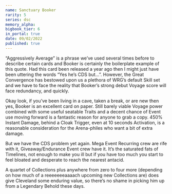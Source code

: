 ```yaml
---
name: Sanctuary Booker
rarity: 5
series: dsc
memory_alpha:
bigbook_tier: 6
in_portal: true
date: 09/02/2022
published: true
---
```


“Aggressively Average” is a phrase we’ve used several times before to describe certain cards and Booker is certainly the boilerplate example of this quote. Had this card been released a year ago then I might just have been uttering the words “Yes he’s CDS but…”. However, the Great Convergence has bestowed upon us a plethora of WRG’s default Skill set and we have to face the reality that Booker’s strong debut Voyage score will face redundancy, and quickly.

Okay look, if you’ve been living in a cave, taken a break, or are new then yes, Booker is an excellent card on paper. Still barely viable Voyage power combined with some useful seatable Traits and a decent chance of Event use moving forward is a fantastic reason for anyone to grab a copy. 450% Instant Damage, behind a Cloak Trigger, even at 10 seconds Activation, is a reasonable consideration for the Arena-philes who want a bit of extra damage.

But we have the CDS problem yet again. Mega Event Recurring crew are rife with it, Giveaway/Endurance Event crew have it. It’s the saturated fats of Timelines, not enough to make you ill but if you have too much you start to feel bloated and desperate to reach the nearest antacid.

A quartet of Collections plus anywhere from zero to four more (depending on how much of a reeeeeeeaaaach upcoming new Collections are) does give Cleveland some enduring value, so there’s no shame in picking him up from a Legendary Behold these days.
